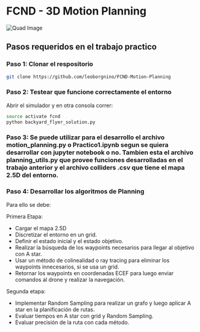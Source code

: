# FCND - 3D Motion Planning
![Quad Image](./misc/enroute.png)


## Pasos requeridos en el trabajo practico

### Paso 1: Clonar el respositorio
```sh
git clone https://github.com/leoborgnino/FCND-Motion-Planning
```
### Paso 2: Testear que funcione correctamente el entorno
Abrir el simulador y en otra consola correr:  
```sh
source activate fcnd
python backyard_flyer_solution.py
```

### Paso 3: Se puede utilizar para el desarrollo el archivo motion_planning.py o Practico1.ipynb segun se quiera desarrollar con jupyter notebook o no. Tambien esta el archivo planning_utils.py que provee funciones desarrolladas en el trabajo anterior y el archivo colliders .csv que tiene el mapa 2.5D del entorno.

### Paso 4: Desarrollar los algoritmos de Planning

Para ello se debe:

Primera Etapa:
- Cargar el mapa 2.5D
- Discretizar el entorno en un grid.
- Definir el estado inicial y el estado objetivo. 
- Realizar la búsqueda de los waypoints necesarios para llegar al objetivo con A star.
- Usar un método de colinealidad o ray tracing para eliminar los waypoints innecesarios, si se usa un grid.
- Retornar los waypoints en coordenadas ECEF para luego enviar comandos al drone y realizar la navegación.

Segunda etapa:
- Implementar Random Sampling para realizar un grafo y luego aplicar A star en la planificación de rutas.
- Evaluar tiempos en A star con grid y Random Sampling.
- Evaluar precisión de la ruta con cada método.


